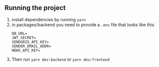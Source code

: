 ## Running the project
1. install dependencies by running `yarn`
2. in packages/backend you need to provide a `.env` file that looks like this 
    ```
    DB_URL=
    JWT_SECRET=
    SENDGRID_API_KEY=
    SENDER_EMAIL_ADDR=
    NEWS_API_KEY=
    ```
3. Then run `yarn dev:backend` or `yarn dev:frontend`
